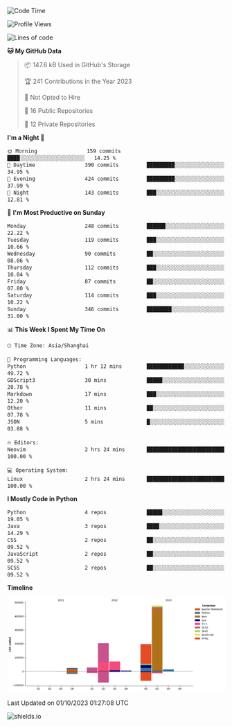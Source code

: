 <!--START_SECTION:waka-->
![Code Time](http://img.shields.io/badge/Code%20Time-336%20hrs%2025%20mins-blue)

![Profile Views](http://img.shields.io/badge/Profile%20Views-0-blue)

![Lines of code](https://img.shields.io/badge/From%20Hello%20World%20I%27ve%20Written-1.0%20million%20lines%20of%20code-blue)

**🐱 My GitHub Data** 

> 📦 147.6 kB Used in GitHub's Storage 
 > 
> 🏆 241 Contributions in the Year 2023
 > 
> 🚫 Not Opted to Hire
 > 
> 📜 16 Public Repositories 
 > 
> 🔑 12 Private Repositories 
 > 
**I'm a Night 🦉** 

```text
🌞 Morning                159 commits         ████░░░░░░░░░░░░░░░░░░░░░   14.25 % 
🌆 Daytime                390 commits         █████████░░░░░░░░░░░░░░░░   34.95 % 
🌃 Evening                424 commits         █████████░░░░░░░░░░░░░░░░   37.99 % 
🌙 Night                  143 commits         ███░░░░░░░░░░░░░░░░░░░░░░   12.81 % 
```
📅 **I'm Most Productive on Sunday** 

```text
Monday                   248 commits         ██████░░░░░░░░░░░░░░░░░░░   22.22 % 
Tuesday                  119 commits         ███░░░░░░░░░░░░░░░░░░░░░░   10.66 % 
Wednesday                90 commits          ██░░░░░░░░░░░░░░░░░░░░░░░   08.06 % 
Thursday                 112 commits         ███░░░░░░░░░░░░░░░░░░░░░░   10.04 % 
Friday                   87 commits          ██░░░░░░░░░░░░░░░░░░░░░░░   07.80 % 
Saturday                 114 commits         ███░░░░░░░░░░░░░░░░░░░░░░   10.22 % 
Sunday                   346 commits         ████████░░░░░░░░░░░░░░░░░   31.00 % 
```


📊 **This Week I Spent My Time On** 

```text
🕑︎ Time Zone: Asia/Shanghai

💬 Programming Languages: 
Python                   1 hr 12 mins        ████████████░░░░░░░░░░░░░   49.72 % 
GDScript3                30 mins             █████░░░░░░░░░░░░░░░░░░░░   20.78 % 
Markdown                 17 mins             ███░░░░░░░░░░░░░░░░░░░░░░   12.20 % 
Other                    11 mins             ██░░░░░░░░░░░░░░░░░░░░░░░   07.78 % 
JSON                     5 mins              █░░░░░░░░░░░░░░░░░░░░░░░░   03.88 % 

🔥 Editors: 
Neovim                   2 hrs 24 mins       █████████████████████████   100.00 % 

💻 Operating System: 
Linux                    2 hrs 24 mins       █████████████████████████   100.00 % 
```

**I Mostly Code in Python** 

```text
Python                   4 repos             █████░░░░░░░░░░░░░░░░░░░░   19.05 % 
Java                     3 repos             ████░░░░░░░░░░░░░░░░░░░░░   14.29 % 
CSS                      2 repos             ██░░░░░░░░░░░░░░░░░░░░░░░   09.52 % 
JavaScript               2 repos             ██░░░░░░░░░░░░░░░░░░░░░░░   09.52 % 
SCSS                     2 repos             ██░░░░░░░░░░░░░░░░░░░░░░░   09.52 % 
```



**Timeline**

![Lines of Code chart](https://raw.githubusercontent.com/kopp4/kopp4/main/assets/bar_graph.png)


 Last Updated on 01/10/2023 01:27:08 UTC
<!--END_SECTION:waka-->
![shields.io](https://img.shields.io/github/commit-activity/w/kopp4/kopp4?color=g&label=abusing%20bot&style=flat-square)
